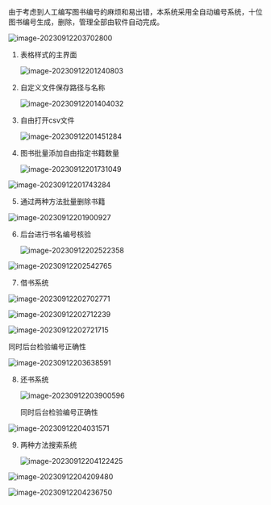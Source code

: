 由于考虑到人工编写图书编号的麻烦和易出错，本系统采用全自动编号系统，十位图书编号生成，删除，管理全部由软件自动完成。

![image-20230912203702800](C:\Users\Lenovo\AppData\Roaming\Typora\typora-user-images\image-20230912203702800.png)

1. 表格样式的主界面  

   ![image-20230912201240803](C:\Users\Lenovo\AppData\Roaming\Typora\typora-user-images\image-20230912201240803.png)

2. 自定义文件保存路径与名称

   ![image-20230912201404032](C:\Users\Lenovo\AppData\Roaming\Typora\typora-user-images\image-20230912201404032.png)

3. 自由打开csv文件

   ![image-20230912201451284](C:\Users\Lenovo\AppData\Roaming\Typora\typora-user-images\image-20230912201451284.png)

4. 图书批量添加自由指定书籍数量

   ![image-20230912201731049](C:\Users\Lenovo\AppData\Roaming\Typora\typora-user-images\image-20230912201731049.png)

![image-20230912201743284](C:\Users\Lenovo\AppData\Roaming\Typora\typora-user-images\image-20230912201743284.png)

5. 通过两种方法批量删除书籍

![image-20230912201900927](C:\Users\Lenovo\AppData\Roaming\Typora\typora-user-images\image-20230912201900927.png)

6. 后台进行书名编号核验

   ![image-20230912202522358](C:\Users\Lenovo\AppData\Roaming\Typora\typora-user-images\image-20230912202522358.png)

![image-20230912202542765](C:\Users\Lenovo\AppData\Roaming\Typora\typora-user-images\image-20230912202542765.png)

7. 借书系统

![image-20230912202702771](C:\Users\Lenovo\AppData\Roaming\Typora\typora-user-images\image-20230912202702771.png)

![image-20230912202712239](C:\Users\Lenovo\AppData\Roaming\Typora\typora-user-images\image-20230912202712239.png)

![image-20230912202721715](C:\Users\Lenovo\AppData\Roaming\Typora\typora-user-images\image-20230912202721715.png)

同时后台检验编号正确性

![image-20230912203638591](C:\Users\Lenovo\AppData\Roaming\Typora\typora-user-images\image-20230912203638591.png)

8. 还书系统

   ![image-20230912203900596](C:\Users\Lenovo\AppData\Roaming\Typora\typora-user-images\image-20230912203900596.png)

   同时后台检验编号正确性

![image-20230912204031571](C:\Users\Lenovo\AppData\Roaming\Typora\typora-user-images\image-20230912204031571.png)

9. 两种方法搜索系统

   ![image-20230912204122425](C:\Users\Lenovo\AppData\Roaming\Typora\typora-user-images\image-20230912204122425.png)

![image-20230912204209480](C:\Users\Lenovo\AppData\Roaming\Typora\typora-user-images\image-20230912204209480.png)

![image-20230912204236750](C:\Users\Lenovo\AppData\Roaming\Typora\typora-user-images\image-20230912204236750.png)